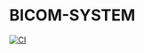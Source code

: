 # BICOM-SYSTEM

[![CI](https://github.com/Arunkumar120701/M3_Batch_16/actions/workflows/build.yml/badge.svg)](https://github.com/Arunkumar120701/M3_Batch_16/actions/workflows/build.yml)

